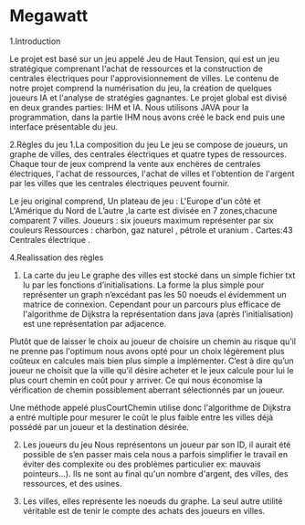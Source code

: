 # Megawatt

1.Introduction

Le projet est basé sur un jeu appelé Jeu de Haut Tension, qui est un jeu stratégique comprenant l'achat de ressources et la construction de centrales électriques pour l'approvisionnement de villes. Le contenu de notre projet comprend la numérisation du jeu, la création de quelques joueurs IA et l'analyse de stratégies gagnantes.
 Le projet global est divisé en deux grandes parties: IHM et IA. Nous utilisons JAVA pour la programmation, dans la partie IHM nous avons créé le back end puis une interface présentable du jeu. 


2.Règles du jeu
1.La composition du jeu
Le jeu se compose de joueurs, un graphe de villes, des centrales électriques et quatre types de ressources. Chaque tour de jeux comprend la vente aux enchères de centrales électriques, l'achat de ressources, l'achat de villes et l'obtention de l'argent par les villes que les centrales électriques peuvent fournir.

Le jeu original comprend,
Un plateau de jeu : L'Europe d'un côté et L'Amérique du Nord de L’autre ,la  carte est divisée en 7 zones,chacune comparent 7 villes.
Joueurs : six joueurs maximum représenter par six couleurs
Ressources : charbon, gaz naturel , pétrole et  uranium .
Cartes:43 Centrales électrique . 



4.Realissation des règles

1. La carte du jeu
  Le graphe des villes est stocké dans un simple fichier txt lu par les fonctions d’initialisations. La forme la plus simple pour représenter un graph n’excédant pas les 50 noeuds el évidemment un matrice de connexion. Cependant pour un parcours plus efficace de l'algorithme de Dijkstra la représentation dans java (après l’initialisation) est une représentation par adjacence.

Plutôt que de laisser le choix au joueur de choisire un chemin au risque qu’il ne prenne pas l'optimum nous avons opté pour un choix légèrement plus coûteux en calcules mais  bien plus simple a implémenter. C’est à dire qu’un joueur ne choisit que la ville qu’il désire acheter et le jeux calcule pour lui le plus court chemin en coût pour y arriver. Ce qui nous économise la vérification de chemin possiblement aberrant sélectionnés par un joueur.

Une méthode appelé plusCourtChemin utilise donc l'algorithme de Dijkstra a entré multiple pour mesurer le coût le plus faible entre les villes déjà possédé par un joueur et la destination désirée. 

2. Les joueurs du jeu
Nous représentons un joueur par son ID, il aurait été possible de s’en passer mais cela nous a parfois simplifier le travail en éviter des complexite ou des problèmes particulier ex: mauvais pointeurs…). Ils ne sont au final qu'un nombre d'argent, des villes,  des ressources, et des usines.

3. Les villes, elles représente les noeuds du graphe. La seul autre utilité véritable est de tenir le compte des achats des joueurs en villes. 
